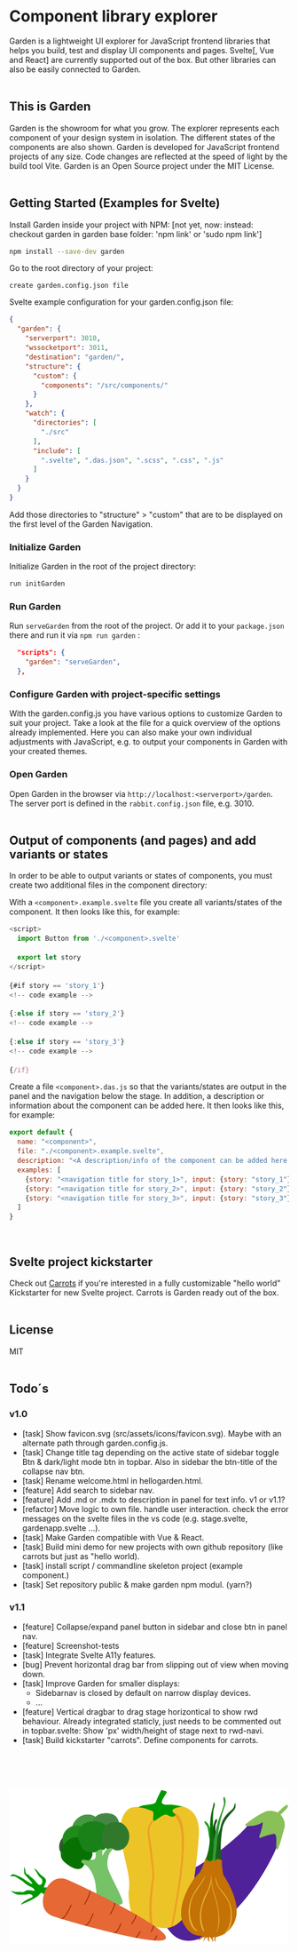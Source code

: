 # Component library explorer

Garden is a lightweight UI explorer for JavaScript frontend libraries that helps you build, test and display UI components and pages. Svelte[, Vue and React] are currently supported out of the box. But other libraries can also be easily connected to Garden.
<br><br>

## This is Garden

Garden is the showroom for what you grow. The explorer represents each component of your design system in isolation. The different states of the components are also shown. Garden is developed for JavaScript frontend projects of any size. Code changes are reflected at the speed of light by the build tool Vite. Garden is an Open Source project under the MIT License.
<br><br>

## Getting Started (Examples for Svelte)

Install Garden inside your project with NPM: [not yet, now: instead: checkout garden in garden base folder: 'npm link' or 'sudo npm link']

```bash
npm install --save-dev garden
```

Go to the root directory of your project:

```text
create garden.config.json file
```

Svelte example configuration for your garden.config.json file:

```json
{
  "garden": {
    "serverport": 3010,
    "wssocketport": 3011,
    "destination": "garden/",
    "structure": {
      "custom": {
        "components": "/src/components/"
      }
    },
    "watch": {
      "directories": [
        "./src"
      ],
      "include": [
        ".svelte", ".das.json", ".scss", ".css", ".js"
      ]
    }
  }
}
```

Add those directories to "structure" > "custom" that are to be displayed on the first level of the Garden Navigation.

### Initialize Garden

Initialize Garden in the root of the project directory:

```bash
run initGarden
```

### Run Garden

Run `serveGarden` from the root of the project. Or add it to your `package.json` there and run it via `npm run garden` :

```json
  "scripts": {
    "garden": "serveGarden",
  },
```

### Configure Garden with project-specific settings
With the garden.config.js you have various options to customize Garden to suit your project. Take a look at the file for a quick overview of the options already implemented. Here you can also make your own individual adjustments with JavaScript, e.g. to output your components in Garden with your created themes.

### Open Garden

Open Garden in the browser via `http://localhost:<serverport>/garden`. The server port is defined in the `rabbit.config.json` file, e.g. 3010.
<br><br>

## Output of components (and pages) and add variants or states

In order to be able to output variants or states of components, you must create two additional files in the component directory:

With a `<component>.example.svelte` file you create all variants/states of the component. It then looks like this, for example:

```js
<script>
  import Button from './<component>.svelte'

  export let story
</script>

{#if story == 'story_1'}
<!-- code example -->

{:else if story == 'story_2'}
<!-- code example -->

{:else if story == 'story_3'}
<!-- code example -->

{/if}
```

Create a file `<component>.das.js` so that the variants/states are output in the panel and the navigation below the stage. In addition, a description or information about the component can be added here. It then looks like this, for example:

```js
export default {
  name: "<component>",
  file: "./<component>.example.svelte",
  description: "<A description/info of the component can be added here...>",
  examples: [
    {story: "<navigation title for story_1>", input: {story: "story_1"}},
    {story: "<navigation title for story_2>", input: {story: "story_2"}},
    {story: "<navigation title for story_3>", input: {story: "story_3"}},
  ]
}
```
<br>

## Svelte project kickstarter

Check out [Carrots](https://github.com/rabbitdevelopment/carrots) if you're interested in a fully customizable "hello world" Kickstarter for new Svelte project. Carrots is Garden ready out of the box.
<br><br>

## License

MIT
<br><br>

## Todo´s

### v1.0

* [task] Show favicon.svg (src/assets/icons/favicon.svg). Maybe with an alternate path through garden.config.js.
* [task] Change title tag depending on the active state of sidebar toggle Btn & dark/light mode btn in topbar. Also in sidebar the btn-title of the collapse nav btn.
* [task] Rename welcome.html in hellogarden.html.
* [feature] Add search to sidebar nav.
* [feature] Add .md or .mdx to description in panel for text info. v1 or v1.1?
* [refactor] Move logic to own file. handle user interaction. check the error messages on the svelte files in the vs code (e.g. stage.svelte, gardenapp.svelte ...).
* [task] Make Garden compatible with Vue & React.
* [task] Build mini demo for new projects with own github repository (like carrots but just as "hello world).
* [task] install script / commandline skeleton project (example component.)
* [task] Set repository public & make garden npm modul. (yarn?)

### v1.1

* [feature] Collapse/expand panel button in sidebar and close btn in panel nav.
* [feature] Screenshot-tests
* [task] Integrate Svelte A11y features.
* [bug] Prevent horizontal drag bar from slipping out of view when moving down.
* [task] Improve Garden for smaller displays:
  * Sidebarnav is closed by default on narrow display devices.
  * ...
* [feature] Vertical dragbar to drag stage horizontical to show rwd behaviour. Already integrated staticly, just needs to be commented out in topbar.svelte: Show 'px' width/height of stage next to rwd-navi.
* [task] Build kickstarter "carrots". Define components for carrots.

<br><br><br><p align="center"><img src="src/assets/icons/logo.svg"></p>
